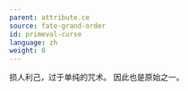 ```yaml
---
parent: attribute.ce
source: fate-grand-order
id: primeval-curse
language: zh
weight: 0
---
```


损人利己，过于单纯的咒术。
因此也是原始之一。
